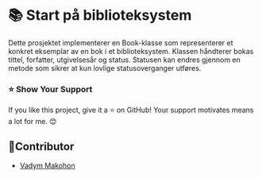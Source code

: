# 📚 Start på biblioteksystem

Dette prosjektet implementerer en Book-klasse som representerer et konkret eksemplar av en bok i et biblioteksystem. Klassen håndterer bokas tittel, forfatter, utgivelsesår og status. Statusen kan endres gjennom en metode som sikrer at kun lovlige statusoverganger utføres.

### ⭐ Show Your Support

If you like this project, give it a ⭐ on GitHub! Your support motivates means a lot for me. 😊

## 👤Contributor

- [Vadym Makohon](https://github.com/VadymMakohon)
